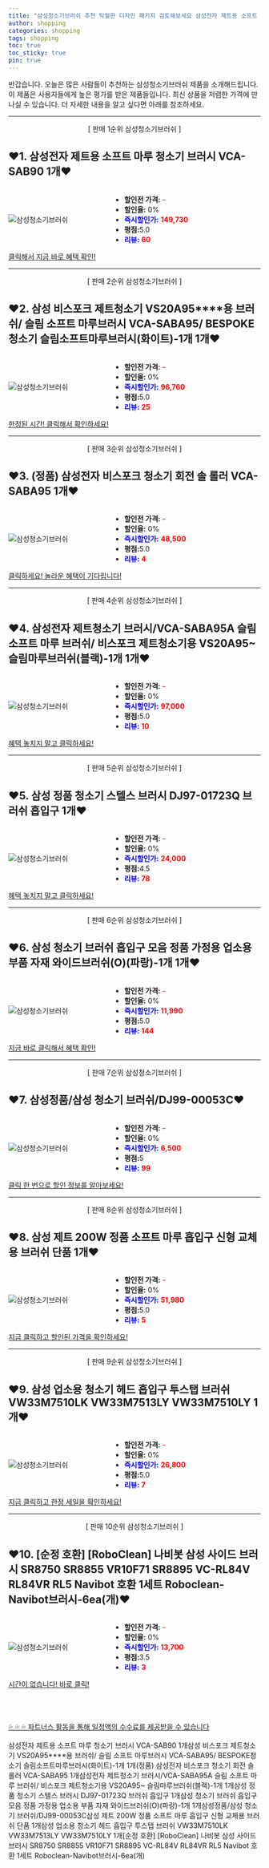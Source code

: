 ```yaml
---
title: "삼성청소기브러쉬 추천 탁월한 디자인 패키지 검토해보세요 삼성전자 제트용 소프트 마루 청소기"
author: shopping
categories: shopping
tags: shopping
toc: true
toc_sticky: true
pin: true
---
```

반갑습니다. 오늘은 많은 사람들이 추천하는 삼성청소기브러쉬 제품을 소개해드립니다. 이 제품은 사용자들에게 높은 평가를 받은 제품들입니다. 최신 상품을 저렴한 가격에 만나실 수 있습니다. 더 자세한 내용을 알고 싶다면 아래를 참조하세요.

---
<p class="toplist" style="margin: 0 auto; display: block; width: fit-content;">[ 판매 1순위 삼성청소기브러쉬 ]</p>

<h2><strong>❤️1. 삼성전자 제트용 소프트 마루 청소기 브러시 VCA-SAB90 1개❤️</strong></h2>

<div style="display: flex; align-items: center;">
    <div style="flex: 0.4;">
        <img src="https://thumbnail6.coupangcdn.com/thumbnails/remote/230x230ex/image/vendor_inventory/3434/78907f4ade8eb57a6f361a28ecd986d0b7fd03e132e97fd9dc3c8d02d708.jpg" alt="삼성청소기브러쉬" style="max-width: 100%;">
    </div>
    <div style="flex: 0.6; margin-left: 10px;">
        <ul>
            <li><strong>할인전 가격:</strong> <del style="color: red;">-</del></li>
            <li><strong>할인율:</strong> 0%</li>
            <li><span style='color:blue'><strong>즉시할인가:</strong></span> <span style='color:red'><strong>149,730</strong></span></li>
            <li><strong>평점:</strong>5.0</li>
            <li><span style='color:blue'><strong>리뷰:</strong></span> <span style='color:red'><strong>60</strong></span></li>
        </ul>
    </div>
</div>
<div class="center">
    <a href="https://William4Davisa.github.io?lptag=AF9450613&subid=githubio&pageKey=4581478916&traceid=V0-153&itemId=5615875383&vendorItemId=89941410186" class="myButton">
        클릭해서 지금 바로 혜택 확인!
    </a>
</div>


---
<p class="toplist" style="margin: 0 auto; display: block; width: fit-content;">[ 판매 2순위 삼성청소기브러쉬 ]</p>

<h2><strong>❤️2. 삼성 비스포크 제트청소기 VS20A95****용 브러쉬/ 슬림 소프트 마루브러시 VCA-SABA95/ BESPOKE청소기 슬림소프트마루브러시(화이트)-1개 1개❤️</strong></h2>

<div style="display: flex; align-items: center;">
    <div style="flex: 0.4;">
        <img src="https://thumbnail10.coupangcdn.com/thumbnails/remote/230x230ex/image/vendor_inventory/7670/26845e9b2d18d9c70675effb7739b500c8ad51d0f4da413d8e1d15050cf8.jpg" alt="삼성청소기브러쉬" style="max-width: 100%;">
    </div>
    <div style="flex: 0.6; margin-left: 10px;">
        <ul>
            <li><strong>할인전 가격:</strong> <del style="color: red;">-</del></li>
            <li><strong>할인율:</strong> 0%</li>
            <li><span style='color:blue'><strong>즉시할인가:</strong></span> <span style='color:red'><strong>96,760</strong></span></li>
            <li><strong>평점:</strong>5.0</li>
            <li><span style='color:blue'><strong>리뷰:</strong></span> <span style='color:red'><strong>25</strong></span></li>
        </ul>
    </div>
</div>
<div class="center">
    <a href="https://William4Davisa.github.io?lptag=AF9450613&subid=githubio&pageKey=6956597065&traceid=V0-153&itemId=16920196148&vendorItemId=85423565296" class="myButton">
        한정된 시간! 클릭해서 확인하세요!
    </a>
</div>


---
<p class="toplist" style="margin: 0 auto; display: block; width: fit-content;">[ 판매 3순위 삼성청소기브러쉬 ]</p>

<h2><strong>❤️3. (정품) 삼성전자 비스포크 청소기 회전 솔 롤러 VCA-SABA95 1개❤️</strong></h2>

<div style="display: flex; align-items: center;">
    <div style="flex: 0.4;">
        <img src="https://thumbnail7.coupangcdn.com/thumbnails/remote/230x230ex/image/vendor_inventory/a838/aa3ab266897e77887e4e40b6ee92f0f080cf497a716774264202a69213f9.jpg" alt="삼성청소기브러쉬" style="max-width: 100%;">
    </div>
    <div style="flex: 0.6; margin-left: 10px;">
        <ul>
            <li><strong>할인전 가격:</strong> <del style="color: red;">-</del></li>
            <li><strong>할인율:</strong> 0%</li>
            <li><span style='color:blue'><strong>즉시할인가:</strong></span> <span style='color:red'><strong>48,500</strong></span></li>
            <li><strong>평점:</strong>5.0</li>
            <li><span style='color:blue'><strong>리뷰:</strong></span> <span style='color:red'><strong>4</strong></span></li>
        </ul>
    </div>
</div>
<div class="center">
    <a href="https://William4Davisa.github.io?lptag=AF9450613&subid=githubio&pageKey=7629663741&traceid=V0-153&itemId=20246482259&vendorItemId=87334660160" class="myButton">
        클릭하세요! 놀라운 혜택이 기다립니다!
    </a>
</div>


---
<p class="toplist" style="margin: 0 auto; display: block; width: fit-content;">[ 판매 4순위 삼성청소기브러쉬 ]</p>

<h2><strong>❤️4. 삼성전자 제트청소기 브러시/VCA-SABA95A 슬림 소프트 마루 브러쉬/ 비스포크 제트청소기용 VS20A95~ 슬림마루브러쉬(블랙)-1개 1개❤️</strong></h2>

<div style="display: flex; align-items: center;">
    <div style="flex: 0.4;">
        <img src="https://thumbnail8.coupangcdn.com/thumbnails/remote/230x230ex/image/vendor_inventory/cb69/8bfb0aa2fbd1624665ef8969c6a9b34df20d6529f4c825eee7fdaf28e81d.jpg" alt="삼성청소기브러쉬" style="max-width: 100%;">
    </div>
    <div style="flex: 0.6; margin-left: 10px;">
        <ul>
            <li><strong>할인전 가격:</strong> <del style="color: red;">-</del></li>
            <li><strong>할인율:</strong> 0%</li>
            <li><span style='color:blue'><strong>즉시할인가:</strong></span> <span style='color:red'><strong>97,000</strong></span></li>
            <li><strong>평점:</strong>5.0</li>
            <li><span style='color:blue'><strong>리뷰:</strong></span> <span style='color:red'><strong>10</strong></span></li>
        </ul>
    </div>
</div>
<div class="center">
    <a href="https://William4Davisa.github.io?lptag=AF9450613&subid=githubio&pageKey=6956677654&traceid=V0-153&itemId=16920596946&vendorItemId=84098461191" class="myButton">
        혜택 놓치지 말고 클릭하세요!
    </a>
</div>


---
<p class="toplist" style="margin: 0 auto; display: block; width: fit-content;">[ 판매 5순위 삼성청소기브러쉬 ]</p>

<h2><strong>❤️5. 삼성 정품 청소기 스텔스 브러시 DJ97-01723Q 브러쉬 흡입구 1개❤️</strong></h2>

<div style="display: flex; align-items: center;">
    <div style="flex: 0.4;">
        <img src="https://thumbnail8.coupangcdn.com/thumbnails/remote/230x230ex/image/vendor_inventory/2b33/c254da5cbb691001005be3ec5af3bc5993d2901345e579b0870692de9002.jpg" alt="삼성청소기브러쉬" style="max-width: 100%;">
    </div>
    <div style="flex: 0.6; margin-left: 10px;">
        <ul>
            <li><strong>할인전 가격:</strong> <del style="color: red;">-</del></li>
            <li><strong>할인율:</strong> 0%</li>
            <li><span style='color:blue'><strong>즉시할인가:</strong></span> <span style='color:red'><strong>24,000</strong></span></li>
            <li><strong>평점:</strong>4.5</li>
            <li><span style='color:blue'><strong>리뷰:</strong></span> <span style='color:red'><strong>78</strong></span></li>
        </ul>
    </div>
</div>
<div class="center">
    <a href="https://William4Davisa.github.io?lptag=AF9450613&subid=githubio&pageKey=132412582&traceid=V0-153&itemId=389482073&vendorItemId=82039233148" class="myButton">
        혜택 놓치지 말고 클릭하세요!
    </a>
</div>


---
<p class="toplist" style="margin: 0 auto; display: block; width: fit-content;">[ 판매 6순위 삼성청소기브러쉬 ]</p>

<h2><strong>❤️6. 삼성 청소기 브러쉬 흡입구 모음 정품 가정용 업소용 부품 자재 와이드브러쉬(O)(파랑)-1개 1개❤️</strong></h2>

<div style="display: flex; align-items: center;">
    <div style="flex: 0.4;">
        <img src="https://thumbnail10.coupangcdn.com/thumbnails/remote/230x230ex/image/vendor_inventory/d500/886e5dc656a8bf16a4757d8e26b5eee054f429799341a5579cb60fbe7ebf.PNG" alt="삼성청소기브러쉬" style="max-width: 100%;">
    </div>
    <div style="flex: 0.6; margin-left: 10px;">
        <ul>
            <li><strong>할인전 가격:</strong> <del style="color: red;">-</del></li>
            <li><strong>할인율:</strong> 0%</li>
            <li><span style='color:blue'><strong>즉시할인가:</strong></span> <span style='color:red'><strong>11,990</strong></span></li>
            <li><strong>평점:</strong>5.0</li>
            <li><span style='color:blue'><strong>리뷰:</strong></span> <span style='color:red'><strong>144</strong></span></li>
        </ul>
    </div>
</div>
<div class="center">
    <a href="https://William4Davisa.github.io?lptag=AF9450613&subid=githubio&pageKey=323946296&traceid=V0-153&itemId=1037245051&vendorItemId=5543917705" class="myButton">
        지금 바로 클릭해서 혜택 확인!
    </a>
</div>


---
<p class="toplist" style="margin: 0 auto; display: block; width: fit-content;">[ 판매 7순위 삼성청소기브러쉬 ]</p>

<h2><strong>❤️7. 삼성정품/삼성 청소기 브러쉬/DJ99-00053C❤️</strong></h2>

<div style="display: flex; align-items: center;">
    <div style="flex: 0.4;">
        <img src="https://thumbnail9.coupangcdn.com/thumbnails/remote/230x230ex/image/vendor_inventory/5bec/d049579f50df6adcbf890a4c923aee76b31d663adbe6e9fc25f5ab26b688.jpg" alt="삼성청소기브러쉬" style="max-width: 100%;">
    </div>
    <div style="flex: 0.6; margin-left: 10px;">
        <ul>
            <li><strong>할인전 가격:</strong> <del style="color: red;">-</del></li>
            <li><strong>할인율:</strong> 0%</li>
            <li><span style='color:blue'><strong>즉시할인가:</strong></span> <span style='color:red'><strong>6,500</strong></span></li>
            <li><strong>평점:</strong>5</li>
            <li><span style='color:blue'><strong>리뷰:</strong></span> <span style='color:red'><strong>99</strong></span></li>
        </ul>
    </div>
</div>
<div class="center">
    <a href="https://William4Davisa.github.io?lptag=AF9450613&subid=githubio&pageKey=7923586940&traceid=V0-153&itemId=21776122659&vendorItemId=88824933118" class="myButton">
        클릭 한 번으로 할인 정보를 알아보세요!
    </a>
</div>


---
<p class="toplist" style="margin: 0 auto; display: block; width: fit-content;">[ 판매 8순위 삼성청소기브러쉬 ]</p>

<h2><strong>❤️8. 삼성 제트 200W 정품 소프트 마루 흡입구 신형 교체용 브러쉬 단품 1개❤️</strong></h2>

<div style="display: flex; align-items: center;">
    <div style="flex: 0.4;">
        <img src="https://thumbnail8.coupangcdn.com/thumbnails/remote/230x230ex/image/vendor_inventory/6271/ed684c486cdfead59a7ad8a4c7bba75223e7cc66875fa289e6de603fab43.jpeg" alt="삼성청소기브러쉬" style="max-width: 100%;">
    </div>
    <div style="flex: 0.6; margin-left: 10px;">
        <ul>
            <li><strong>할인전 가격:</strong> <del style="color: red;">-</del></li>
            <li><strong>할인율:</strong> 0%</li>
            <li><span style='color:blue'><strong>즉시할인가:</strong></span> <span style='color:red'><strong>51,980</strong></span></li>
            <li><strong>평점:</strong>5.0</li>
            <li><span style='color:blue'><strong>리뷰:</strong></span> <span style='color:red'><strong>5</strong></span></li>
        </ul>
    </div>
</div>
<div class="center">
    <a href="https://William4Davisa.github.io?lptag=AF9450613&subid=githubio&pageKey=7095923987&traceid=V0-153&itemId=17696981289&vendorItemId=84861891931" class="myButton">
        지금 클릭하고 할인된 가격을 확인하세요!
    </a>
</div>


---
<p class="toplist" style="margin: 0 auto; display: block; width: fit-content;">[ 판매 9순위 삼성청소기브러쉬 ]</p>

<h2><strong>❤️9. 삼성 업소용 청소기 헤드 흡입구 투스탭 브러쉬 VW33M7510LK VW33M7513LY VW33M7510LY 1개❤️</strong></h2>

<div style="display: flex; align-items: center;">
    <div style="flex: 0.4;">
        <img src="https://thumbnail6.coupangcdn.com/thumbnails/remote/230x230ex/image/vendor_inventory/949e/256d7a8e32e691ef901d02227e5952b86530006e4e2e95a4fc418a0f9ffe.png" alt="삼성청소기브러쉬" style="max-width: 100%;">
    </div>
    <div style="flex: 0.6; margin-left: 10px;">
        <ul>
            <li><strong>할인전 가격:</strong> <del style="color: red;">-</del></li>
            <li><strong>할인율:</strong> 0%</li>
            <li><span style='color:blue'><strong>즉시할인가:</strong></span> <span style='color:red'><strong>26,800</strong></span></li>
            <li><strong>평점:</strong>5.0</li>
            <li><span style='color:blue'><strong>리뷰:</strong></span> <span style='color:red'><strong>7</strong></span></li>
        </ul>
    </div>
</div>
<div class="center">
    <a href="https://William4Davisa.github.io?lptag=AF9450613&subid=githubio&pageKey=7379223020&traceid=V0-153&itemId=19053004367&vendorItemId=86176123234" class="myButton">
        지금 클릭하고 한정 세일을 확인하세요!
    </a>
</div>


---
<p class="toplist" style="margin: 0 auto; display: block; width: fit-content;">[ 판매 10순위 삼성청소기브러쉬 ]</p>

<h2><strong>❤️10. [순정 호환] [RoboClean] 나비봇 삼성 사이드 브러시 SR8750 SR8855 VR10F71 SR8895 VC-RL84V RL84VR RL5 Navibot 호환 1세트 Roboclean-Navibot브러시-6ea(개)❤️</strong></h2>

<div style="display: flex; align-items: center;">
    <div style="flex: 0.4;">
        <img src="https://thumbnail9.coupangcdn.com/thumbnails/remote/230x230ex/image/vendor_inventory/82fa/af5fe1f30307c151e0a44dfbef9b00ebcfe2b138139619aebc186f5afea0.jpg" alt="삼성청소기브러쉬" style="max-width: 100%;">
    </div>
    <div style="flex: 0.6; margin-left: 10px;">
        <ul>
            <li><strong>할인전 가격:</strong> <del style="color: red;">-</del></li>
            <li><strong>할인율:</strong> 0%</li>
            <li><span style='color:blue'><strong>즉시할인가:</strong></span> <span style='color:red'><strong>13,700</strong></span></li>
            <li><strong>평점:</strong>3.5</li>
            <li><span style='color:blue'><strong>리뷰:</strong></span> <span style='color:red'><strong>3</strong></span></li>
        </ul>
    </div>
</div>
<div class="center">
    <a href="https://William4Davisa.github.io?lptag=AF9450613&subid=githubio&pageKey=8119012023&traceid=V0-153&itemId=23021804698&vendorItemId=90055580912" class="myButton">
        시간이 없습니다! 바로 클릭!
    </a>
</div>

<br><br><br>[💦 💦 💦 파트너스 활동을 통해 일정액의 수수료를 제공받을 수 있습니다](https://link.coupang.com/a/bcpT2c)<br><br>삼성전자 제트용 소프트 마루 청소기 브러시 VCA-SAB90 1개삼성 비스포크 제트청소기 VS20A95****용 브러쉬/ 슬림 소프트 마루브러시 VCA-SABA95/ BESPOKE청소기 슬림소프트마루브러시(화이트)-1개 1개(정품) 삼성전자 비스포크 청소기 회전 솔 롤러 VCA-SABA95 1개삼성전자 제트청소기 브러시/VCA-SABA95A 슬림 소프트 마루 브러쉬/ 비스포크 제트청소기용 VS20A95~ 슬림마루브러쉬(블랙)-1개 1개삼성 정품 청소기 스텔스 브러시 DJ97-01723Q 브러쉬 흡입구 1개삼성 청소기 브러쉬 흡입구 모음 정품 가정용 업소용 부품 자재 와이드브러쉬(O)(파랑)-1개 1개삼성정품/삼성 청소기 브러쉬/DJ99-00053C삼성 제트 200W 정품 소프트 마루 흡입구 신형 교체용 브러쉬 단품 1개삼성 업소용 청소기 헤드 흡입구 투스탭 브러쉬 VW33M7510LK VW33M7513LY VW33M7510LY 1개[순정 호환] [RoboClean] 나비봇 삼성 사이드 브러시 SR8750 SR8855 VR10F71 SR8895 VC-RL84V RL84VR RL5 Navibot 호환 1세트 Roboclean-Navibot브러시-6ea(개)